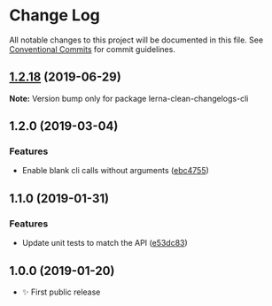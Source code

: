 # Change Log

All notable changes to this project will be documented in this file.
See [Conventional Commits](https://conventionalcommits.org) for commit guidelines.

## [1.2.18](https://gitlab.com/codsen/codsen/compare/lerna-clean-changelogs-cli@1.2.17...lerna-clean-changelogs-cli@1.2.18) (2019-06-29)

**Note:** Version bump only for package lerna-clean-changelogs-cli





## 1.2.0 (2019-03-04)

### Features

- Enable blank cli calls without arguments ([ebc4755](https://gitlab.com/codsen/codsen/commit/ebc4755))

## 1.1.0 (2019-01-31)

### Features

- Update unit tests to match the API ([e53dc83](https://gitlab.com/codsen/codsen/commit/e53dc83))

## 1.0.0 (2019-01-20)

- ✨ First public release
